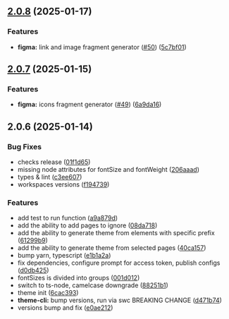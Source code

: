 

## [2.0.8](https://github.com/atls/figma/compare/@atls/figma-theme-cli@2.0.7...@atls/figma-theme-cli@2.0.8) (2025-01-17)


### Features


* **figma:** link and image fragment generator ([#50](https://github.com/atls/figma/issues/50)) ([5c7bf01](https://github.com/atls/figma/commit/5c7bf013046f44d038a763f9ee2d8ad263c2a69f))



## [2.0.7](https://github.com/atls/figma/compare/@atls/figma-theme-cli@2.0.6...@atls/figma-theme-cli@2.0.7) (2025-01-15)

### Features

- **figma:** icons fragment generator ([#49](https://github.com/atls/figma/issues/49)) ([6a9da16](https://github.com/atls/figma/commit/6a9da16b8312ff8a5ea2cb2d46f506f8927b0e3c))

## 2.0.6 (2025-01-14)

### Bug Fixes

- checks release ([01f1d65](https://github.com/atls/figma/commit/01f1d6554c5656ffb66fbe16cb4bd09275d6eed6))
- missing node attributes for fontSize and fontWeight ([206aaad](https://github.com/atls/figma/commit/206aaad8502581f393e8c59f0df1b18c04c06508))
- types & lint ([c3ee607](https://github.com/atls/figma/commit/c3ee607aab083d1560bda7dfc4c3cc524c72bd29))
- workspaces versions ([f194739](https://github.com/atls/figma/commit/f1947396015b90ce5dbb913549f9ff6bb13059b8))

### Features

- add test to run function ([a9a879d](https://github.com/atls/figma/commit/a9a879dc2698a82f87f308fcfab7e61c87ef352b))
- add the ability to add pages to ignore ([08da718](https://github.com/atls/figma/commit/08da7182c3f3ce14310e4df7c5145ed2a63e5d37))
- add the ability to generate theme from elements with specific prefix ([61299b9](https://github.com/atls/figma/commit/61299b9e055dbdf5e9d4b531439a4b83e769a8f2))
- add the ability to generate theme from selected pages ([40ca157](https://github.com/atls/figma/commit/40ca15751478a6f201c3616fe67b119e2fa3e0cf))
- bump yarn, typescript ([e1b1a2a](https://github.com/atls/figma/commit/e1b1a2a25b01264a3ac1494e5b8724ddce600a52))
- fix dependencies, configure prompt for access token, publish configs ([d0db425](https://github.com/atls/figma/commit/d0db42522e5a90b1da9a81afd633ea1cd59002fa))
- fontSizes is divided into groups ([001d012](https://github.com/atls/figma/commit/001d0129ba274124e0a953722a50ae5cd80c9f6b))
- switch to ts-node, camelcase downgrade ([88251b1](https://github.com/atls/figma/commit/88251b1656f9d21b72a54f797e17a3649d87b540))
- theme init ([6cac393](https://github.com/atls/figma/commit/6cac3930022e053698eff0ba1db398f652894eb6))
- **theme-cli:** bump versions, run via swc BREAKING CHANGE ([d471b74](https://github.com/atls/figma/commit/d471b74484839bb96dc4002a327cbad51af58171))
- versions bump and fix ([e0ae212](https://github.com/atls/figma/commit/e0ae2123cfe154812d7050e93e2fb150e1a3c331))
